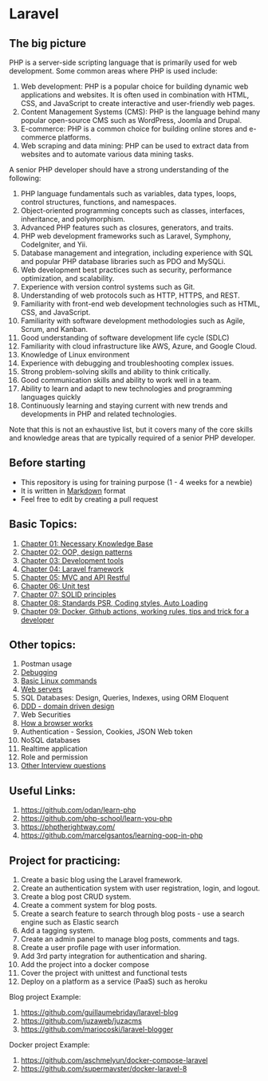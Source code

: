 # Laravel

## The big picture

PHP is a server-side scripting language that is primarily used for web development. Some common areas where PHP is used include:

1. Web development: PHP is a popular choice for building dynamic web applications and websites. It is often used in combination with HTML, CSS, and JavaScript to create interactive and user-friendly web pages.
2. Content Management Systems (CMS): PHP is the language behind many popular open-source CMS such as WordPress, Joomla and Drupal.
3. E-commerce: PHP is a common choice for building online stores and e-commerce platforms. 
4. Web scraping and data mining: PHP can be used to extract data from websites and to automate various data mining tasks.

A senior PHP developer should have a strong understanding of the following:

1. PHP language fundamentals such as variables, data types, loops, control structures, functions, and namespaces.
2. Object-oriented programming concepts such as classes, interfaces, inheritance, and polymorphism.
3. Advanced PHP features such as closures, generators, and traits.
4. PHP web development frameworks such as Laravel, Symphony, CodeIgniter, and Yii.
5. Database management and integration, including experience with SQL and popular PHP database libraries such as PDO and MySQLi.
6. Web development best practices such as security, performance optimization, and scalability.
7. Experience with version control systems such as Git.
8. Understanding of web protocols such as HTTP, HTTPS, and REST.
9. Familiarity with front-end web development technologies such as HTML, CSS, and JavaScript.
10. Familiarity with software development methodologies such as Agile, Scrum, and Kanban.
11. Good understanding of software development life cycle (SDLC)
12. Familiarity with cloud infrastructure like AWS, Azure, and Google Cloud.
13. Knowledge of Linux environment
14. Experience with debugging and troubleshooting complex issues.
15. Strong problem-solving skills and ability to think critically.
16. Good communication skills and ability to work well in a team.
17. Ability to learn and adapt to new technologies and programming languages quickly
18. Continuously learning and staying current with new trends and developments in PHP and related technologies.

Note that this is not an exhaustive list, but it covers many of the core skills and knowledge areas that are typically required of a senior PHP developer.

## Before starting

- This repository is using for training purpose (1 - 4 weeks for a newbie)
- It is written in [Markdown](https://www.markdownguide.org/getting-started/) format
- Feel free to edit by creating a pull request

## Basic Topics:

1. [Chapter 01: Necessary Knowledge Base](./basic/Chapter-01-necessary-knowledge-base.md)  
2. [Chapter 02: OOP, design patterns](./basic/Chapter-02-oop-design-pattern.md)  
3. [Chapter 03: Development tools](./basic/Chapter-03-development-tools.md)
4. [Chapter 04: Laravel framework](./basic/Chapter-04-Laravel-framework.md)
5. [Chapter 05: MVC and API Restful](./basic/Chapter-05-MVC-API-RESTful.md)
6. [Chapter 06: Unit test](./basic/Chapter-06-unittest.md)
7. [Chapter 07: SOLID principles](./basic/Chapter-07-SOLID-principles.md)
8. [Chapter 08: Standards PSR, Coding styles, Auto Loading](./basic/Chapter-08-standards-psr-coding-styles-autoloading.md)  
9. [Chapter 09: Docker, Github actions, working rules, tips and trick for a developer](./basic/Chapter-09-CI-CD-Working-rules.md) 

## Other topics:

1. Postman usage
2. [Debugging](./others/debugging.md)
3. [Basic Linux commands](https://github.com/MichaelCade/90DaysOfDevOps/blob/main/2022/Days/day15.md)
4. [Web servers](./others/web_servers.md)
5. SQL Databases: Design, Queries, Indexes, using ORM Eloquent
6. [DDD - domain driven design](https://github.com/nccasia/ncc-php-bdd)
7. Web Securities
8. [How a browser works](https://github.com/nccasia/ncc-python-learning/blob/main/web/how_web_works.md)
9. Authentication - Session, Cookies, JSON Web token
10. NoSQL databases
11. Realtime application
12. Role and permission
13. [Other Interview questions](./others/interview.md)

## Useful Links:

1. https://github.com/odan/learn-php
2. https://github.com/php-school/learn-you-php
3. https://phptherightway.com/
4. https://github.com/marcelgsantos/learning-oop-in-php

## Project for practicing:

1. Create a basic blog using the Laravel framework.
2. Create an authentication system with user registration, login, and logout.
3. Create a blog post CRUD system.
4. Create a comment system for blog posts.
5. Create a search feature to search through blog posts - use a search engine such as Elastic search
6. Add a tagging system.
7. Create an admin panel to manage blog posts, comments and tags.
8. Create a user profile page with user information.
9. Add 3rd party integration for authentication and sharing.
10. Add the project into a docker compose
11. Cover the project with unittest and functional tests
12. Deploy on a platform as a service (PaaS) such as heroku

Blog project Example:

1. https://github.com/guillaumebriday/laravel-blog
2. https://github.com/juzaweb/juzacms
3. https://github.com/mariocoski/laravel-blogger

Docker project Example:

1. https://github.com/aschmelyun/docker-compose-laravel
2. https://github.com/supermavster/docker-laravel-8
